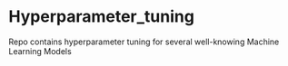 # Hyperparameter_tuning
Repo contains hyperparameter tuning for several well-knowing Machine Learning Models

